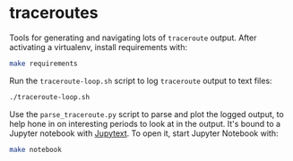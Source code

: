 # traceroutes

Tools for generating and navigating lots of `traceroute` output. After activating a virtualenv, install requirements with:

```sh
make requirements
```

Run the `traceroute-loop.sh` script to log `traceroute` output to text files:

```sh
./traceroute-loop.sh
```

Use the `parse_traceroute.py` script to parse and plot the logged output, to help hone in on interesting periods to look at in the output. It's bound to a Jupyter notebook with [Jupytext](https://github.com/mwouts/jupytext). To open it, start Jupyter Notebook with:

```sh
make notebook
```
